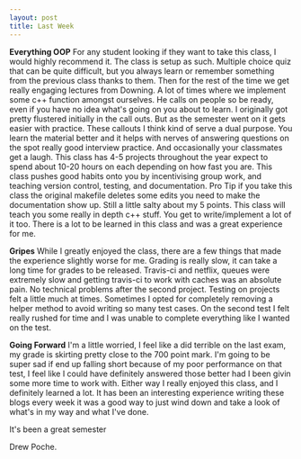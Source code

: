 ```yaml
---
layout: post
title: Last Week
---
```


**Everything OOP**
For any student looking if they want to take this class, I would highly recommend it.
The class is setup as such. Multiple choice quiz that can be quite difficult, but you always learn or remember something from the previous class thanks to them.
Then for the rest of the time we get really engaging lectures from Downing. A lot of times where we implement some c++ function amongst ourselves. He calls on people so be ready, even if you have no idea what's going on
you about to learn. I originally got pretty flustered initially in the call outs. But as the semester went on it gets easier with practice. These callouts I think kind of serve a dual purpose.
You learn the material better and it helps with nerves of answering questions on the spot really good interview practice. And occasionally your classmates get a laugh.
This class has 4-5 projects throughout the year expect to spend about 10-20 hours on each depending on how fast you are. This class pushes good habits onto you by incentivising group work, and teaching version control, testing, and documentation.
Pro Tip if you take this class the original makefile deletes some edits you need to make the documentation show up. Still a little salty about my 5 points.
This class will teach you some really in depth c++ stuff. You get to write/implement a lot of it too.
There is a lot to be learned in this class and was a great experience for me.


**Gripes**
While I greatly enjoyed the class, there are a few things that made the experience slightly worse for me.
Grading is really slow, it can take a long time for grades to be released. Travis-ci and netflix, queues were extremely slow and getting travis-ci to work with caches was an absolute pain. No technical problems after the second project.
Testing on projects felt a little much at times. Sometimes I opted for completely removing a helper method to avoid writing so many test cases.
On the second test I felt really rushed for time and I was unable to complete everything like I wanted on the test.


**Going Forward**
I'm a little worried, I feel like a did terrible on the last exam, my grade is skirting pretty close to the 700 point mark. I'm going to be super
sad if end up falling short because of my poor performance on that test, I feel like I could have definitely answered those better had I been givin some more time to work with.
Either way I really enjoyed this class, and I definitely learned a lot. It has been an interesting experience writing these blogs every week it was a good way to just wind down and take a look of what's in my way and what I've done.

It's been a great semester

Drew Poche.
